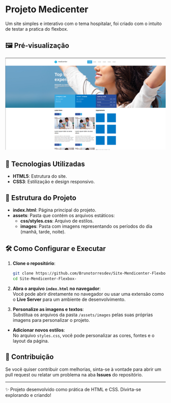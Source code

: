 # Projeto Medicenter

Um site simples e interativo com o tema hospitalar, foi criado com o intuito de testar a pratica do flexbox.

## 🖼️ Pré-visualização

![Imagem do sistema](/assets/images/image.png)

## 🚀 Tecnologias Utilizadas

- **HTML5**: Estrutura do site.
- **CSS3**: Estilização e design responsivo.

## 📂 Estrutura do Projeto

- **index.html**: Página principal do projeto.
- **assets**: Pasta que contém os arquivos estáticos:
  - **css/styles.css**: Arquivo de estilos.
  - **images**: Pasta com imagens representando os períodos do dia (manhã, tarde, noite).

## 🛠️ Como Configurar e Executar

1. **Clone o repositório**:

   ```bash
   git clone https://github.com/Brunotorresdev/Site-Mendicenter-Flexbox-
   cd Site-Mendicenter-Flexbox-

   ```

2. **Abra o arquivo `index.html` no navegador**:  
   Você pode abrir diretamente no navegador ou usar uma extensão como o **Live Server** para um ambiente de desenvolvimento.

3. **Personalize as imagens e textos**:  
   Substitua os arquivos da pasta `/assets/images` pelas suas próprias imagens para personalizar o projeto.

- **Adicionar novos estilos**:  
  No arquivo `styles.css`, você pode personalizar as cores, fontes e o layout da página.

## 🔗 Contribuição

Se você quiser contribuir com melhorias, sinta-se à vontade para abrir um pull request ou relatar um problema na aba **Issues** do repositório.

---

✨ Projeto desenvolvido como prática de HTML e CSS. Divirta-se explorando e criando!
